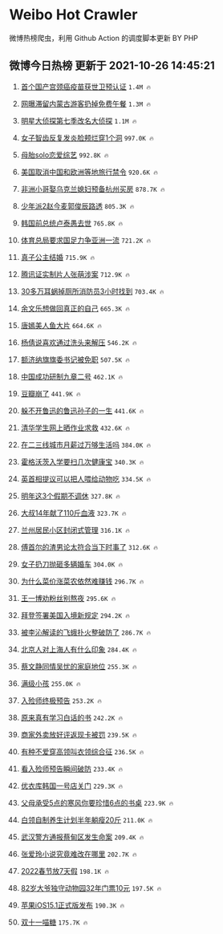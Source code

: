 # Weibo Hot Crawler 



微博热榜爬虫，利用 Github Action 的调度脚本更新 BY PHP 


## 微博今日热榜 更新于 2021-10-26 14:45:21 
1. [首个国产宫颈癌疫苗获世卫预认证](https://s.weibo.com/weibo?q=%23%E9%A6%96%E4%B8%AA%E5%9B%BD%E4%BA%A7%E5%AE%AB%E9%A2%88%E7%99%8C%E7%96%AB%E8%8B%97%E8%8E%B7%E4%B8%96%E5%8D%AB%E9%A2%84%E8%AE%A4%E8%AF%81%23&Refer=top) `1.4M 🔥` 

1. [网曝滞留内蒙古游客扔掉免费午餐](https://s.weibo.com/weibo?q=%23%E7%BD%91%E6%9B%9D%E6%BB%9E%E7%95%99%E5%86%85%E8%92%99%E5%8F%A4%E6%B8%B8%E5%AE%A2%E6%89%94%E6%8E%89%E5%85%8D%E8%B4%B9%E5%8D%88%E9%A4%90%23&Refer=top) `1.3M 🔥` 

1. [明星大侦探第七季改名大侦探](https://s.weibo.com/weibo?q=%23%E6%98%8E%E6%98%9F%E5%A4%A7%E4%BE%A6%E6%8E%A2%E7%AC%AC%E4%B8%83%E5%AD%A3%E6%94%B9%E5%90%8D%E5%A4%A7%E4%BE%A6%E6%8E%A2%23&Refer=top) `1.1M 🔥` 

1. [女子智齿反复发炎脸颊烂穿1个洞](https://s.weibo.com/weibo?q=%23%E5%A5%B3%E5%AD%90%E6%99%BA%E9%BD%BF%E5%8F%8D%E5%A4%8D%E5%8F%91%E7%82%8E%E8%84%B8%E9%A2%8A%E7%83%82%E7%A9%BF1%E4%B8%AA%E6%B4%9E%23&Refer=top) `997.0K 🔥` 

1. [母胎solo恋爱综艺](https://s.weibo.com/weibo?q=%23%E6%AF%8D%E8%83%8Esolo%E6%81%8B%E7%88%B1%E7%BB%BC%E8%89%BA%23&Refer=top) `992.8K 🔥` 

1. [美国取消中国和欧洲等地旅行禁令](https://s.weibo.com/weibo?q=%23%E7%BE%8E%E5%9B%BD%E5%8F%96%E6%B6%88%E4%B8%AD%E5%9B%BD%E5%92%8C%E6%AC%A7%E6%B4%B2%E7%AD%89%E5%9C%B0%E6%97%85%E8%A1%8C%E7%A6%81%E4%BB%A4%23&Refer=top) `920.6K 🔥` 

1. [非洲小哥娶乌克兰媳妇预备杭州买房](https://s.weibo.com/weibo?q=%23%E9%9D%9E%E6%B4%B2%E5%B0%8F%E5%93%A5%E5%A8%B6%E4%B9%8C%E5%85%8B%E5%85%B0%E5%AA%B3%E5%A6%87%E9%A2%84%E5%A4%87%E6%9D%AD%E5%B7%9E%E4%B9%B0%E6%88%BF%23&Refer=top) `878.7K 🔥` 

1. [少年派2赵今麦郭俊辰路透](https://s.weibo.com/weibo?q=%23%E5%B0%91%E5%B9%B4%E6%B4%BE2%E8%B5%B5%E4%BB%8A%E9%BA%A6%E9%83%AD%E4%BF%8A%E8%BE%B0%E8%B7%AF%E9%80%8F%23&Refer=top) `805.3K 🔥` 

1. [韩国前总统卢泰愚去世](https://s.weibo.com/weibo?q=%23%E9%9F%A9%E5%9B%BD%E5%89%8D%E6%80%BB%E7%BB%9F%E5%8D%A2%E6%B3%B0%E6%84%9A%E5%8E%BB%E4%B8%96%23&Refer=top) `765.8K 🔥` 

1. [体育总局要求国足力争亚洲一流](https://s.weibo.com/weibo?q=%23%E4%BD%93%E8%82%B2%E6%80%BB%E5%B1%80%E8%A6%81%E6%B1%82%E5%9B%BD%E8%B6%B3%E5%8A%9B%E4%BA%89%E4%BA%9A%E6%B4%B2%E4%B8%80%E6%B5%81%23&Refer=top) `721.2K 🔥` 

1. [真子公主结婚](https://s.weibo.com/weibo?q=%23%E7%9C%9F%E5%AD%90%E5%85%AC%E4%B8%BB%E7%BB%93%E5%A9%9A%23&Refer=top) `715.9K 🔥` 

1. [腾讯证实制片人张萌涉案](https://s.weibo.com/weibo?q=%23%E8%85%BE%E8%AE%AF%E8%AF%81%E5%AE%9E%E5%88%B6%E7%89%87%E4%BA%BA%E5%BC%A0%E8%90%8C%E6%B6%89%E6%A1%88%23&Refer=top) `712.9K 🔥` 

1. [30多万耳蜗掉厕所消防员3小时找到](https://s.weibo.com/weibo?q=%2330%E5%A4%9A%E4%B8%87%E8%80%B3%E8%9C%97%E6%8E%89%E5%8E%95%E6%89%80%E6%B6%88%E9%98%B2%E5%91%983%E5%B0%8F%E6%97%B6%E6%89%BE%E5%88%B0%23&Refer=top) `703.4K 🔥` 

1. [余文乐想做回真正的自己](https://s.weibo.com/weibo?q=%23%E4%BD%99%E6%96%87%E4%B9%90%E6%83%B3%E5%81%9A%E5%9B%9E%E7%9C%9F%E6%AD%A3%E7%9A%84%E8%87%AA%E5%B7%B1%23&Refer=top) `665.3K 🔥` 

1. [唐嫣美人鱼大片](https://s.weibo.com/weibo?q=%23%E5%94%90%E5%AB%A3%E7%BE%8E%E4%BA%BA%E9%B1%BC%E5%A4%A7%E7%89%87%23&Refer=top) `664.6K 🔥` 

1. [杨倩说喜欢通过洗头来解压](https://s.weibo.com/weibo?q=%23%E6%9D%A8%E5%80%A9%E8%AF%B4%E5%96%9C%E6%AC%A2%E9%80%9A%E8%BF%87%E6%B4%97%E5%A4%B4%E6%9D%A5%E8%A7%A3%E5%8E%8B%23&Refer=top) `546.2K 🔥` 

1. [额济纳旗旗委书记被免职](https://s.weibo.com/weibo?q=%23%E9%A2%9D%E6%B5%8E%E7%BA%B3%E6%97%97%E6%97%97%E5%A7%94%E4%B9%A6%E8%AE%B0%E8%A2%AB%E5%85%8D%E8%81%8C%23&Refer=top) `507.5K 🔥` 

1. [中国成功研制九章二号](https://s.weibo.com/weibo?q=%23%E4%B8%AD%E5%9B%BD%E6%88%90%E5%8A%9F%E7%A0%94%E5%88%B6%E4%B9%9D%E7%AB%A0%E4%BA%8C%E5%8F%B7%23&Refer=top) `462.1K 🔥` 

1. [豆瓣崩了](https://s.weibo.com/weibo?q=%23%E8%B1%86%E7%93%A3%E5%B4%A9%E4%BA%86%23&Refer=top) `441.9K 🔥` 

1. [躲不开鲁迅的鲁迅孙子的一生](https://s.weibo.com/weibo?q=%23%E8%BA%B2%E4%B8%8D%E5%BC%80%E9%B2%81%E8%BF%85%E7%9A%84%E9%B2%81%E8%BF%85%E5%AD%99%E5%AD%90%E7%9A%84%E4%B8%80%E7%94%9F%23&Refer=top) `441.6K 🔥` 

1. [清华学生网上晒作业求救](https://s.weibo.com/weibo?q=%23%E6%B8%85%E5%8D%8E%E5%AD%A6%E7%94%9F%E7%BD%91%E4%B8%8A%E6%99%92%E4%BD%9C%E4%B8%9A%E6%B1%82%E6%95%91%23&Refer=top) `432.6K 🔥` 

1. [在二三线城市月薪过万够生活吗](https://s.weibo.com/weibo?q=%23%E5%9C%A8%E4%BA%8C%E4%B8%89%E7%BA%BF%E5%9F%8E%E5%B8%82%E6%9C%88%E8%96%AA%E8%BF%87%E4%B8%87%E5%A4%9F%E7%94%9F%E6%B4%BB%E5%90%97%23&Refer=top) `384.0K 🔥` 

1. [霍格沃茨入学要扫几次健康宝](https://s.weibo.com/weibo?q=%23%E9%9C%8D%E6%A0%BC%E6%B2%83%E8%8C%A8%E5%85%A5%E5%AD%A6%E8%A6%81%E6%89%AB%E5%87%A0%E6%AC%A1%E5%81%A5%E5%BA%B7%E5%AE%9D%23&Refer=top) `340.3K 🔥` 

1. [英首相提议可以把人喂给动物吃](https://s.weibo.com/weibo?q=%23%E8%8B%B1%E9%A6%96%E7%9B%B8%E6%8F%90%E8%AE%AE%E5%8F%AF%E4%BB%A5%E6%8A%8A%E4%BA%BA%E5%96%82%E7%BB%99%E5%8A%A8%E7%89%A9%E5%90%83%23&Refer=top) `334.5K 🔥` 

1. [明年这3个假期不调休](https://s.weibo.com/weibo?q=%23%E6%98%8E%E5%B9%B4%E8%BF%993%E4%B8%AA%E5%81%87%E6%9C%9F%E4%B8%8D%E8%B0%83%E4%BC%91%23&Refer=top) `327.8K 🔥` 

1. [大叔14年献了110斤血液](https://s.weibo.com/weibo?q=%23%E5%A4%A7%E5%8F%9414%E5%B9%B4%E7%8C%AE%E4%BA%86110%E6%96%A4%E8%A1%80%E6%B6%B2%23&Refer=top) `323.7K 🔥` 

1. [兰州居民小区封闭式管理](https://s.weibo.com/weibo?q=%23%E5%85%B0%E5%B7%9E%E5%B1%85%E6%B0%91%E5%B0%8F%E5%8C%BA%E5%B0%81%E9%97%AD%E5%BC%8F%E7%AE%A1%E7%90%86%23&Refer=top) `316.1K 🔥` 

1. [傅首尔的渣男论太符合当下时事了](https://s.weibo.com/weibo?q=%23%E5%82%85%E9%A6%96%E5%B0%94%E7%9A%84%E6%B8%A3%E7%94%B7%E8%AE%BA%E5%A4%AA%E7%AC%A6%E5%90%88%E5%BD%93%E4%B8%8B%E6%97%B6%E4%BA%8B%E4%BA%86%23&Refer=top) `312.6K 🔥` 

1. [女子扔刀抛砸多辆婚车](https://s.weibo.com/weibo?q=%23%E5%A5%B3%E5%AD%90%E6%89%94%E5%88%80%E6%8A%9B%E7%A0%B8%E5%A4%9A%E8%BE%86%E5%A9%9A%E8%BD%A6%23&Refer=top) `304.0K 🔥` 

1. [为什么菜价涨菜农依然难赚钱](https://s.weibo.com/weibo?q=%23%E4%B8%BA%E4%BB%80%E4%B9%88%E8%8F%9C%E4%BB%B7%E6%B6%A8%E8%8F%9C%E5%86%9C%E4%BE%9D%E7%84%B6%E9%9A%BE%E8%B5%9A%E9%92%B1%23&Refer=top) `296.7K 🔥` 

1. [王一博劝粉丝别熬夜](https://s.weibo.com/weibo?q=%23%E7%8E%8B%E4%B8%80%E5%8D%9A%E5%8A%9D%E7%B2%89%E4%B8%9D%E5%88%AB%E7%86%AC%E5%A4%9C%23&Refer=top) `295.6K 🔥` 

1. [拜登签署美国入境新规定](https://s.weibo.com/weibo?q=%23%E6%8B%9C%E7%99%BB%E7%AD%BE%E7%BD%B2%E7%BE%8E%E5%9B%BD%E5%85%A5%E5%A2%83%E6%96%B0%E8%A7%84%E5%AE%9A%23&Refer=top) `294.2K 🔥` 

1. [被李沁解读的飞蛾扑火整破防了](https://s.weibo.com/weibo?q=%23%E8%A2%AB%E6%9D%8E%E6%B2%81%E8%A7%A3%E8%AF%BB%E7%9A%84%E9%A3%9E%E8%9B%BE%E6%89%91%E7%81%AB%E6%95%B4%E7%A0%B4%E9%98%B2%E4%BA%86%23&Refer=top) `286.7K 🔥` 

1. [北京人对上海人有什么印象](https://s.weibo.com/weibo?q=%23%E5%8C%97%E4%BA%AC%E4%BA%BA%E5%AF%B9%E4%B8%8A%E6%B5%B7%E4%BA%BA%E6%9C%89%E4%BB%80%E4%B9%88%E5%8D%B0%E8%B1%A1%23&Refer=top) `284.4K 🔥` 

1. [蔡文静同情吴忧的家庭地位](https://s.weibo.com/weibo?q=%23%E8%94%A1%E6%96%87%E9%9D%99%E5%90%8C%E6%83%85%E5%90%B4%E5%BF%A7%E7%9A%84%E5%AE%B6%E5%BA%AD%E5%9C%B0%E4%BD%8D%23&Refer=top) `255.3K 🔥` 

1. [满级小孩](https://s.weibo.com/weibo?q=%E6%BB%A1%E7%BA%A7%E5%B0%8F%E5%AD%A9&Refer=top) `255.0K 🔥` 

1. [入殓师终极预告](https://s.weibo.com/weibo?q=%23%E5%85%A5%E6%AE%93%E5%B8%88%E7%BB%88%E6%9E%81%E9%A2%84%E5%91%8A%23&Refer=top) `253.2K 🔥` 

1. [原来真有学习白话的书](https://s.weibo.com/weibo?q=%23%E5%8E%9F%E6%9D%A5%E7%9C%9F%E6%9C%89%E5%AD%A6%E4%B9%A0%E7%99%BD%E8%AF%9D%E7%9A%84%E4%B9%A6%23&Refer=top) `242.2K 🔥` 

1. [商家外卖放好评返现卡被罚](https://s.weibo.com/weibo?q=%23%E5%95%86%E5%AE%B6%E5%A4%96%E5%8D%96%E6%94%BE%E5%A5%BD%E8%AF%84%E8%BF%94%E7%8E%B0%E5%8D%A1%E8%A2%AB%E7%BD%9A%23&Refer=top) `239.5K 🔥` 

1. [有种不爱穿高领叫衣领综合征](https://s.weibo.com/weibo?q=%23%E6%9C%89%E7%A7%8D%E4%B8%8D%E7%88%B1%E7%A9%BF%E9%AB%98%E9%A2%86%E5%8F%AB%E8%A1%A3%E9%A2%86%E7%BB%BC%E5%90%88%E5%BE%81%23&Refer=top) `236.5K 🔥` 

1. [看入殓师预告瞬间破防](https://s.weibo.com/weibo?q=%23%E7%9C%8B%E5%85%A5%E6%AE%93%E5%B8%88%E9%A2%84%E5%91%8A%E7%9E%AC%E9%97%B4%E7%A0%B4%E9%98%B2%23&Refer=top) `233.4K 🔥` 

1. [优衣库韩国一号店关门](https://s.weibo.com/weibo?q=%23%E4%BC%98%E8%A1%A3%E5%BA%93%E9%9F%A9%E5%9B%BD%E4%B8%80%E5%8F%B7%E5%BA%97%E5%85%B3%E9%97%A8%23&Refer=top) `229.3K 🔥` 

1. [父母承受5点的寒风你要珍惜6点的书桌](https://s.weibo.com/weibo?q=%23%E7%88%B6%E6%AF%8D%E6%89%BF%E5%8F%975%E7%82%B9%E7%9A%84%E5%AF%92%E9%A3%8E%E4%BD%A0%E8%A6%81%E7%8F%8D%E6%83%9C6%E7%82%B9%E7%9A%84%E4%B9%A6%E6%A1%8C%23&Refer=top) `223.9K 🔥` 

1. [白领自制养生计划半年躺瘦20斤](https://s.weibo.com/weibo?q=%23%E7%99%BD%E9%A2%86%E8%87%AA%E5%88%B6%E5%85%BB%E7%94%9F%E8%AE%A1%E5%88%92%E5%8D%8A%E5%B9%B4%E8%BA%BA%E7%98%A620%E6%96%A4%23&Refer=top) `211.0K 🔥` 

1. [武汉警方通报蔡甸区发生命案](https://s.weibo.com/weibo?q=%23%E6%AD%A6%E6%B1%89%E8%AD%A6%E6%96%B9%E9%80%9A%E6%8A%A5%E8%94%A1%E7%94%B8%E5%8C%BA%E5%8F%91%E7%94%9F%E5%91%BD%E6%A1%88%23&Refer=top) `209.4K 🔥` 

1. [张爱玲小说究竟难改在哪里](https://s.weibo.com/weibo?q=%23%E5%BC%A0%E7%88%B1%E7%8E%B2%E5%B0%8F%E8%AF%B4%E7%A9%B6%E7%AB%9F%E9%9A%BE%E6%94%B9%E5%9C%A8%E5%93%AA%E9%87%8C%23&Refer=top) `202.7K 🔥` 

1. [2022春节放7天假](https://s.weibo.com/weibo?q=%232022%E6%98%A5%E8%8A%82%E6%94%BE7%E5%A4%A9%E5%81%87%23&Refer=top) `198.1K 🔥` 

1. [82岁大爷独守动物园32年门票10元](https://s.weibo.com/weibo?q=%2382%E5%B2%81%E5%A4%A7%E7%88%B7%E7%8B%AC%E5%AE%88%E5%8A%A8%E7%89%A9%E5%9B%AD32%E5%B9%B4%E9%97%A8%E7%A5%A810%E5%85%83%23&Refer=top) `197.5K 🔥` 

1. [苹果iOS15.1正式版发布](https://s.weibo.com/weibo?q=%23%E8%8B%B9%E6%9E%9CiOS15.1%E6%AD%A3%E5%BC%8F%E7%89%88%E5%8F%91%E5%B8%83%23&Refer=top) `190.3K 🔥` 

1. [双十一喵糖](https://s.weibo.com/weibo?q=%23%E5%8F%8C%E5%8D%81%E4%B8%80%E5%96%B5%E7%B3%96%23&Refer=top) `175.7K 🔥` 

